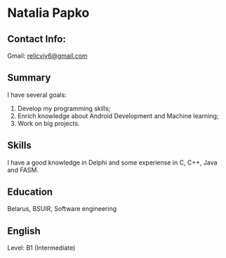 
# Natalia Papko

##  Contact Info:

Gmail: relicviy6@gmail.com

##  Summary

I have several goals:

1. Develop my programming skills;
2. Enrich knowledge about Android Development and Machine learning;
3. Work on big projects.

## Skills

I have a good knowledge in Delphi and some experiense in C, C++, Java and FASM.

## Education

Belarus, BSUIR, Software engineering

## English

Level: B1 (Intermediate)
